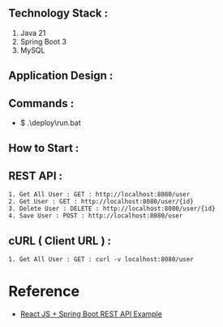 ## Technology Stack :    

   1. Java 21
   2. Spring Boot 3
   3. MySQL

## Application Design : 

## Commands : 
* $ .\deploy\run.bat


## How to Start : 

   
## REST API : 

    1. Get All User : GET : http://localhost:8080/user
    2. Get User : GET : http://localhost:8080/user/{id}
    3. Delete User : DELETE : http://localhost:8080/user/{id}
    4. Save User : POST : http://localhost:8080/user
    
## cURL ( Client URL ) :

    1. Get All User : GET : curl -v localhost:8080/user
    
# Reference
* [React JS + Spring Boot REST API Example](https://www.javaguides.net/2020/07/react-js-spring-boot-rest-api-example-tutorial.html)
    
